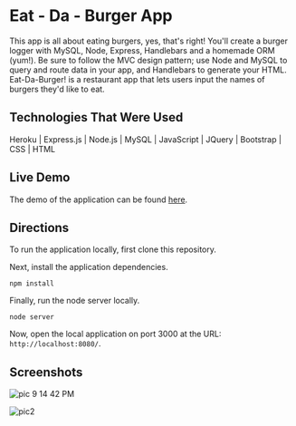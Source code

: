 # Eat - Da - Burger App

This app is all about eating burgers, yes, that's right! You'll create a burger logger with MySQL, Node, Express, Handlebars and a homemade ORM (yum!). Be sure to follow the MVC design pattern; use Node and MySQL to query and route data in your app, and Handlebars to generate your HTML. Eat-Da-Burger! is a restaurant app that lets users input the names of burgers they'd like to eat.

## Technologies That Were Used
Heroku | Express.js | Node.js | MySQL | JavaScript | JQuery | Bootstrap | CSS | HTML

## Live Demo

The demo of the application can be found [here](https://infinite-hamlet-45472.herokuapp.com/).

## Directions

To run the application locally, first clone this repository.
	
Next, install the application dependencies.

	npm install
	
Finally, run the node server locally.

	node server
	
Now, open the local application on port 3000 at the URL: `http://localhost:8080/`.

## Screenshots

![pic 9 14 42 PM](https://user-images.githubusercontent.com/64044377/92985000-463ce100-f474-11ea-95be-f183762a312b.png)

![pic2](https://user-images.githubusercontent.com/64044377/92985004-4a68fe80-f474-11ea-967c-f53945788b30.png)

